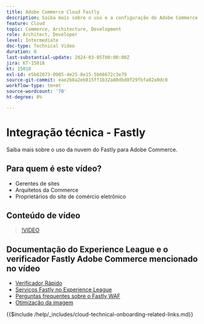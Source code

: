 ```yaml
---
title: Adobe Commerce Cloud Fastly
description: Saiba mais sobre o uso e a configuração do Adobe Commerce Cloud Fastly.
feature: Cloud
topic: Commerce, Architecture, Development
role: Architect, Developer
level: Intermediate
doc-type: Technical Video
duration: 0
last-substantial-update: 2024-03-05T00:00:00Z
jira: KT-15018
kt: 15018
exl-id: e5b82073-0905-4e25-8e15-5b66672c3e79
source-git-commit: eae2b8a2eb815ff1b32a80dbd0f29fbfa82a0dc0
workflow-type: tm+mt
source-wordcount: '70'
ht-degree: 0%

---
```


# Integração técnica - Fastly

Saiba mais sobre o uso da nuvem do Fastly para Adobe Commerce.

## Para quem é este vídeo?

- Gerentes de sites
- Arquitetos da Commerce
- Proprietários do site de comércio eletrônico

## Conteúdo de vídeo

>[!VIDEO](https://video.tv.adobe.com/v/3427695?learn=on)

## Documentação do Experience League e o verificador Fastly Adobe Commerce mencionado no vídeo

- [Verificador Rápido](https://adobe-commerce-tester.freetls.fastly.net/adobe-commerce-tester/)
- [Serviços Fastly no Experience League](https://experienceleague.adobe.com/docs/commerce-cloud-service/user-guide/cdn/fastly.html)
- [Perguntas frequentes sobre o Fastly WAF](https://experienceleague.adobe.com/docs/commerce-knowledge-base/kb/faq/web-application-firewall-waf-powered-by-fastly-the-faq.html)
- [Otimização da imagem](https://experienceleague.adobe.com/docs/commerce-operations/implementation-playbook/best-practices/development/image-optimization.html)

{{$include /help/_includes/cloud-technical-onboarding-related-links.md}}

